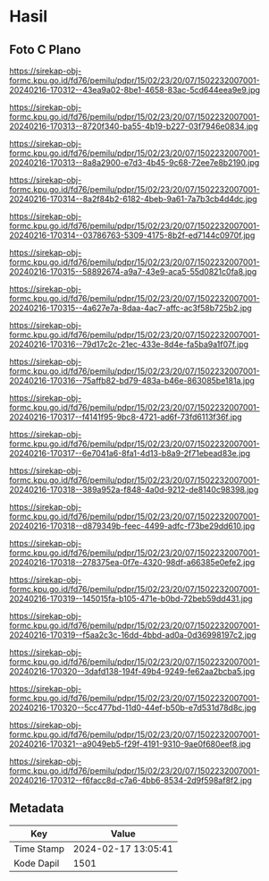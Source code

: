 # Hasil

## Foto C Plano

https://sirekap-obj-formc.kpu.go.id/fd76/pemilu/pdpr/15/02/23/20/07/1502232007001-20240216-170312--43ea9a02-8be1-4658-83ac-5cd644eea9e9.jpg

https://sirekap-obj-formc.kpu.go.id/fd76/pemilu/pdpr/15/02/23/20/07/1502232007001-20240216-170313--8720f340-ba55-4b19-b227-03f7946e0834.jpg

https://sirekap-obj-formc.kpu.go.id/fd76/pemilu/pdpr/15/02/23/20/07/1502232007001-20240216-170313--8a8a2900-e7d3-4b45-9c68-72ee7e8b2190.jpg

https://sirekap-obj-formc.kpu.go.id/fd76/pemilu/pdpr/15/02/23/20/07/1502232007001-20240216-170314--8a2f84b2-6182-4beb-9a61-7a7b3cb4d4dc.jpg

https://sirekap-obj-formc.kpu.go.id/fd76/pemilu/pdpr/15/02/23/20/07/1502232007001-20240216-170314--03786763-5309-4175-8b2f-ed7144c0970f.jpg

https://sirekap-obj-formc.kpu.go.id/fd76/pemilu/pdpr/15/02/23/20/07/1502232007001-20240216-170315--58892674-a9a7-43e9-aca5-55d0821c0fa8.jpg

https://sirekap-obj-formc.kpu.go.id/fd76/pemilu/pdpr/15/02/23/20/07/1502232007001-20240216-170315--4a627e7a-8daa-4ac7-affc-ac3f58b725b2.jpg

https://sirekap-obj-formc.kpu.go.id/fd76/pemilu/pdpr/15/02/23/20/07/1502232007001-20240216-170316--79d17c2c-21ec-433e-8d4e-fa5ba9a1f07f.jpg

https://sirekap-obj-formc.kpu.go.id/fd76/pemilu/pdpr/15/02/23/20/07/1502232007001-20240216-170316--75affb82-bd79-483a-b46e-863085be181a.jpg

https://sirekap-obj-formc.kpu.go.id/fd76/pemilu/pdpr/15/02/23/20/07/1502232007001-20240216-170317--f4141f95-9bc8-4721-ad6f-73fd6113f36f.jpg

https://sirekap-obj-formc.kpu.go.id/fd76/pemilu/pdpr/15/02/23/20/07/1502232007001-20240216-170317--6e7041a6-8fa1-4d13-b8a9-2f71ebead83e.jpg

https://sirekap-obj-formc.kpu.go.id/fd76/pemilu/pdpr/15/02/23/20/07/1502232007001-20240216-170318--389a952a-f848-4a0d-9212-de8140c98398.jpg

https://sirekap-obj-formc.kpu.go.id/fd76/pemilu/pdpr/15/02/23/20/07/1502232007001-20240216-170318--d879349b-feec-4499-adfc-f73be29dd610.jpg

https://sirekap-obj-formc.kpu.go.id/fd76/pemilu/pdpr/15/02/23/20/07/1502232007001-20240216-170318--278375ea-0f7e-4320-98df-a66385e0efe2.jpg

https://sirekap-obj-formc.kpu.go.id/fd76/pemilu/pdpr/15/02/23/20/07/1502232007001-20240216-170319--145015fa-b105-471e-b0bd-72beb59dd431.jpg

https://sirekap-obj-formc.kpu.go.id/fd76/pemilu/pdpr/15/02/23/20/07/1502232007001-20240216-170319--f5aa2c3c-16dd-4bbd-ad0a-0d36998197c2.jpg

https://sirekap-obj-formc.kpu.go.id/fd76/pemilu/pdpr/15/02/23/20/07/1502232007001-20240216-170320--3dafd138-194f-49b4-9249-fe62aa2bcba5.jpg

https://sirekap-obj-formc.kpu.go.id/fd76/pemilu/pdpr/15/02/23/20/07/1502232007001-20240216-170320--5cc477bd-11d0-44ef-b50b-e7d531d78d8c.jpg

https://sirekap-obj-formc.kpu.go.id/fd76/pemilu/pdpr/15/02/23/20/07/1502232007001-20240216-170321--a9049eb5-f29f-4191-9310-9ae0f680eef8.jpg

https://sirekap-obj-formc.kpu.go.id/fd76/pemilu/pdpr/15/02/23/20/07/1502232007001-20240216-170312--f6facc8d-c7a6-4bb6-8534-2d9f598af8f2.jpg


## Metadata

| Key        | Value               |
| ---------- | ------------------- |
| Time Stamp | 2024-02-17 13:05:41 |
| Kode Dapil | 1501                |



